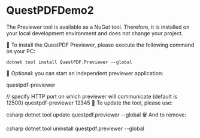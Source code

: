 # QuestPDFDemo2
The Previewer tool is available as a NuGet tool. Therefore, it is installed on your local development environment and does not change your project.

📁 To install the QuestPDF Previewer, please execute the following command on your PC:

```
dotnet tool install QuestPDF.Previewer --global
```
🚀 Optional: you can start an independent previewer application:


questpdf-previewer

// specify HTTP port on which previewer will communicate (default is 12500)
questpdf-previewer 12345
🔁 To update the tool, please use:

csharp
dotnet tool update questpdf.previewer --global
🗑️ And to remove:

csharp
dotnet tool uninstall questpdf.previewer --global
